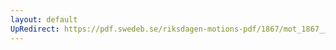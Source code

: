 ```yaml
---
layout: default
UpRedirect: https://pdf.swedeb.se/riksdagen-motions-pdf/1867/mot_1867__ak__00167/mot_1867__ak__00167_002.pdf
---
```

